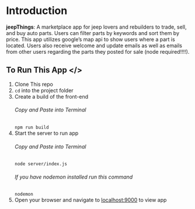 # Introduction

**jeepThings**: A marketplace app for jeep lovers and rebuilders to trade, sell, and buy auto parts. Users can filter parts by keywords and sort them by price. This app utilizes google’s map api to show users where a part is located. Users also receive welcome and update emails as well as emails from other users regarding the parts they posted for sale (node required!!!!).

## To Run This App </>

1. Clone This repo
2. `cd` into the project folder
3. Create a build of the front-end
   ###### Copy and Paste into Terminal
   `npm run build`
4. Start the server to run app
   ###### Copy and Paste into Terminal
   `node server/index.js`
   ###### If you have nodemon installed run this command
   `nodemon`
5. Open your browser and navigate to [localhost:9000](http://localhost:9000) to view app
